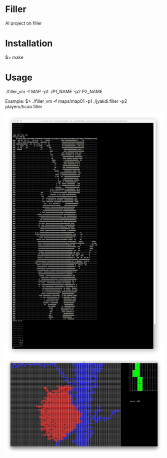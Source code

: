 # Filler
AI project on filler

# Installation

$> make

# Usage

./filler_vm -f MAP -p1 ./P1_NAME -p2 P2_NAME

Example:
$> ./filler_vm -f maps/map01 -p1 ./jyakdi.filler -p2 players/hcao.filler

<img src="https://raw.githubusercontent.com/bluffs/Filler/master/screen_graphic.png">
<img src="https://raw.githubusercontent.com/bluffs/Filler/master/screen_term.png">
